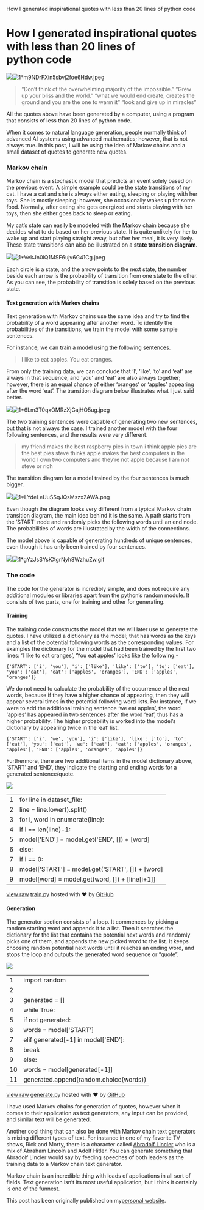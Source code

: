 How I generated inspirational quotes with less than 20 lines of python code

# How I generated inspirational quotes with less than 20 lines of python code

![](../_resources/50e562ad695d2d4ae9bbd00387bf78ac.png)![1*m9NDrFXin5sbvj2foe6Hdw.jpeg](../_resources/764f160beb40792abbd57cadc866529d.jpg)

> “Don’t think of the overwhelming majority of the impossible.”
> “Grew up your bliss and the world.”
> “what we would end create, creates the ground and you are the one to warm it”
> “look and give up in miracles”

All the quotes above have been generated by a computer, using a program that consists of less than 20 lines of python code.

When it comes to natural language generation, people normally think of advanced AI systems using advanced mathematics; however, that is not always true. In this post, I will be using the idea of Markov chains and a small dataset of quotes to generate new quotes.

### Markov chain

Markov chain is a stochastic model that predicts an event solely based on the previous event. A simple example could be the state transitions of my cat. I have a cat and she is always either eating, sleeping or playing with her toys. She is mostly sleeping; however, she occasionally wakes up for some food. Normally, after eating she gets energized and starts playing with her toys, then she either goes back to sleep or eating.

My cat’s state can easily be modeled with the Markov chain because she decides what to do based on her previous state. It is quite unlikely for her to wake up and start playing straight away, but after her meal, it is very likely. These state transitions can also be illustrated on a **state transition diagram**.

![](../_resources/26bda97437eccb798f256d69e3a54c99.png)![1*VekJn0iQ1MSF6ujv6G41Cg.jpeg](../_resources/b1305bdd66cf7dc343d0b3f30ff25521.jpg)

Each circle is a state, and the arrow points to the next state, the number beside each arrow is the probability of transition from one state to the other. As you can see, the probability of transition is solely based on the previous state.

#### Text generation with Markov chains

Text generation with Markov chains use the same idea and try to find the probability of a word appearing after another word. To identify the probabilities of the transitions, we train the model with some sample sentences.

For instance, we can train a model using the following sentences.
> I like to eat apples.
> You eat oranges.

From only the training data, we can conclude that ‘I’, ‘like’, ‘to’ and ‘eat’ are always in that sequence, and ‘you’ and ‘eat’ are also always together; however, there is an equal chance of either ‘oranges’ or ‘apples’ appearing after the word ‘eat’. The transition diagram below illustrates what I just said better.

![](../_resources/0f0eacb8fe4080c7e6514d6f65e8deda.png)![1*6Lm3T0qxOMRzXjGajHO5ug.jpeg](../_resources/b9954b7163fdcf6aba8ebf9f68a5da6e.jpg)

The two training sentences were capable of generating two new sentences, but that is not always the case. I trained another model with the four following sentences, and the results were very different.

> my friend makes the best raspberry pies in town
> i think apple pies are the best pies
> steve thinks apple makes the best computers in the world
> I own two computers and they’re not apple because I am not steve or rich

The transition diagram for a model trained by the four sentences is much bigger.

![](../_resources/ff365bccf788d0839b8dbf848982b704.png)![1*LYdeLeUuSSqJQsMszx2AWA.png](../_resources/b95394be9090efa40ade8cbde6a42d47.png)

Even though the diagram looks very different from a typical Markov chain transition diagram, the main idea behind it is the same. A path starts from the ‘START’ node and randomly picks the following words until an end node. The probabilities of words are illustrated by the width of the connections.

The model above is capable of generating hundreds of unique sentences, even though it has only been trained by four sentences.

![](../_resources/1322b3453ed1b7b1b86b42c7945d9b42.png)![1*gYzJsSYsKXgrNyh8WzhuZw.gif](../_resources/dffe0ad0e800b0fe12520089005dc365.gif)

### The code

The code for the generator is incredibly simple, and does not require any additional modules or libraries apart from the python’s random module. It consists of two parts, one for training and other for generating.

#### Training

The training code constructs the model that we will later use to generate the quotes. I have utilized a dictionary as the model; that has words as the keys and a list of the potential following words as the corresponding values. For examples the dictionary for the model that had been trained by the first two lines: ‘I like to eat oranges’, ‘You eat apples’ looks like the following:-

`{'START': ['i', 'you'], 'i': ['like'], 'like': ['to'], 'to': ['eat'], 'you': ['eat'], 'eat': ['apples', 'oranges'], 'END': ['apples', 'oranges']}`

We do not need to calculate the probability of the occurrence of the next words, because if they have a higher chance of appearing, then they will appear several times in the potential following word lists. For instance, if we were to add the additional training sentence ‘we eat apples’, the word ‘apples’ has appeared in two sentences after the word ‘eat’, thus has a higher probability. The higher probability is worked into the model’s dictionary by appearing twice in the ‘eat’ list.

`{'START': ['i', 'we', 'you'], 'i': ['like'], 'like': ['to'], 'to': ['eat'], 'you': ['eat'], 'we': ['eat'], 'eat': ['apples', 'oranges', 'apples'], 'END': ['apples', 'oranges', 'apples']}`

Furthermore, there are two additional items in the model dictionary above, ‘START’ and ‘END’, they indicate the starting and ending words for a generated sentence/quote.

![](../_resources/680cb5998a0c68e60841b07f8e91da24.png)

|     |     |
| --- | --- |
| 1   | for line in dataset_file: |
| 2   | line = line.lower().split() |
| 3   |  for i, word in  enumerate(line): |
| 4   |  if i ==  len(line)-1: |
| 5   | model['END'] = model.get('END', []) + [word] |
| 6   |  else: |
| 7   |  if i ==  0: |
| 8   | model['START'] = model.get('START', []) + [word] |
| 9   | model[word] = model.get(word, []) + [line[i+1]] |

 [view raw](https://gist.github.com/RamtinAlami/f67726dce0a257d963035ca189984e9b/raw/9c37da3ef450f4d7715f0611116931ddc9467aae/train.py)  [train.py](https://gist.github.com/RamtinAlami/f67726dce0a257d963035ca189984e9b#file-train-py) hosted with ❤ by [GitHub](https://github.com/)

#### Generation

The generator section consists of a loop. It commences by picking a random starting word and appends it to a list. Then it searches the dictionary for the list that contains the potential next words and randomly picks one of them, and appends the new picked word to the list. It keeps choosing random potential next words until it reaches an ending word, and stops the loop and outputs the generated word sequence or “quote”.

![](../_resources/680cb5998a0c68e60841b07f8e91da24.png)

|     |     |
| --- | --- |
| 1   | import random |
| 2   |     |
| 3   | generated = [] |
| 4   | while  True: |
| 5   |  if  not generated: |
| 6   | words = model['START'] |
| 7   |  elif generated[-1] in model['END']: |
| 8   |  break |
| 9   |  else: |
| 10  | words = model[generated[-1]] |
| 11  | generated.append(random.choice(words)) |

 [view raw](https://gist.github.com/RamtinAlami/436ad36ad16913904078f267b71beacd/raw/1a431fbae6a4cda284c435638b8403325a7cc9bd/generate.py)  [generate.py](https://gist.github.com/RamtinAlami/436ad36ad16913904078f267b71beacd#file-generate-py) hosted with ❤ by [GitHub](https://github.com/)

I have used Markov chains for generation of quotes, however when it comes to their application as text generators, any input can be provided, and similar text will be generated.

Another cool thing that can also be done with Markov chain text generators is mixing different types of text. For instance in one of my favorite TV shows, Rick and Morty, there is a character called [Abradolf Lincler](http://rickandmorty.wikia.com/wiki/Abradolf_Lincler) who is a mix of Abraham Lincoln and Adolf Hitler. You can generate something that Abradolf Lincler would say by feeding speeches of both leaders as the training data to a Markov chain text generator.

Markov chain is an incredible thing with loads of applications in all sort of fields. Text generation isn’t its most useful application, but I think it certainly is one of the funnest.

This post has been originally published on my[personal website](http://www.ramtin.xyz/post/4).